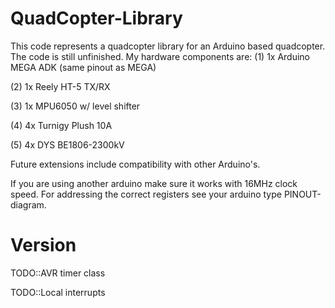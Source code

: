 # QuadCopter-Library
This code represents a quadcopter library for an Arduino based quadcopter. The code is still unfinished.
My hardware components are:
(1) 1x Arduino MEGA ADK (same pinout as MEGA)

(2) 1x Reely HT-5 TX/RX

(3)	1x MPU6050 w/ level shifter

(4) 4x Turnigy Plush 10A

(5) 4x DYS BE1806-2300kV

Future extensions include compatibility with other Arduino's.

If you are using another arduino make sure it works with 16MHz clock speed.
For addressing the  correct registers see your arduino type PINOUT-diagram.

# Version
TODO::AVR timer class

TODO::Local interrupts
